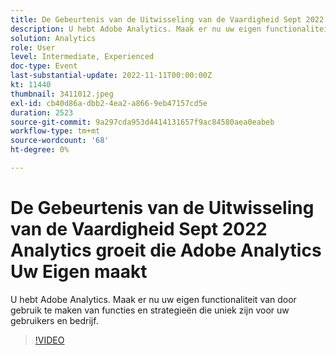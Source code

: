 ```yaml
---
title: De Gebeurtenis van de Uitwisseling van de Vaardigheid Sept 2022 Analytics groeit die Adobe Analytics Uw Eigen maakt
description: U hebt Adobe Analytics. Maak er nu uw eigen functionaliteit van door gebruik te maken van functies en strategieën die uniek zijn voor uw gebruikers en bedrijf.
solution: Analytics
role: User
level: Intermediate, Experienced
doc-type: Event
last-substantial-update: 2022-11-11T00:00:00Z
kt: 11440
thumbnail: 3411012.jpeg
exl-id: cb40d86a-dbb2-4ea2-a866-9eb47157cd5e
duration: 2523
source-git-commit: 9a297cda953d4414131657f9ac84580aea0eabeb
workflow-type: tm+mt
source-wordcount: '68'
ht-degree: 0%

---
```


# De Gebeurtenis van de Uitwisseling van de Vaardigheid Sept 2022 Analytics groeit die Adobe Analytics Uw Eigen maakt

U hebt Adobe Analytics. Maak er nu uw eigen functionaliteit van door gebruik te maken van functies en strategieën die uniek zijn voor uw gebruikers en bedrijf.

>[!VIDEO](https://video.tv.adobe.com/v/3411012/?quality=12&learn=on)
